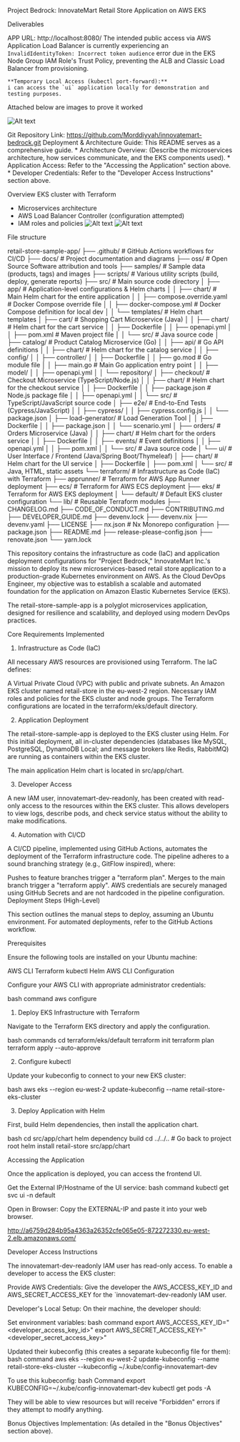Project Bedrock: InnovateMart Retail Store Application on AWS EKS

Deliverables

APP URL: http://localhost:8080/
The intended public access via AWS Application Load Balancer is currently experiencing an `InvalidIdentityToken: Incorrect token audience` error due in the EKS Node Group IAM Role's Trust Policy, preventing the ALB and Classic Load Balancer from provisioning.

    **Temporary Local Access (kubectl port-forward):**
    i can access the `ui` application locally for demonstration and testing purposes.
Attached below are images to prove it worked

![Alt text](https://github.com/Morddiyyah/innovatemart-bedrock/blob/bbf78c69ee64986546510fd57c559a47d4fa63ee/Screenshot%202025-10-24%20045341.png)


Git Repository Link: https://github.com/Morddiyyah/innovatemart-bedrock.git Deployment & Architecture Guide: This README serves as a comprehensive guide. * Architecture Overview: (Describe the microservices architecture, how services communicate, and the EKS components used). * Application Access: Refer to the "Accessing the Application" section above. * Developer Credentials: Refer to the "Developer Access Instructions" section above.

Overview
 EKS cluster with Terraform
- Microservices architecture
- AWS Load Balancer Controller (configuration attempted)
- IAM roles and policies
![Alt text](https://github.com/Morddiyyah/innovatemart-bedrock/blob/6516665191438f1d5e2197f5d27102cf44cf9687/Screenshot%202025-10-24%20050036.png)
![Alt text](https://github.com/Morddiyyah/innovatemart-bedrock/blob/6516665191438f1d5e2197f5d27102cf44cf9687/Screenshot%202025-10-24%20050112.png)

File structure

retail-store-sample-app/ ├── .github/ # GitHub Actions workflows for CI/CD ├── docs/ # Project documentation and diagrams ├── oss/ # Open Source Software attribution and tools ├── samples/ # Sample data (products, tags) and images ├── scripts/ # Various utility scripts (build, deploy, generate reports) ├── src/ # Main source code directory │ ├── app/ # Application-level configurations & Helm charts │ │ ├── chart/ # Main Helm chart for the entire application │ │ ├── compose.override.yaml # Docker Compose override file │ │ ├── docker-compose.yml # Docker Compose definition for local dev │ │ └── templates/ # Helm chart templates │ ├── cart/ # Shopping Cart Microservice (Java) │ │ ├── chart/ # Helm chart for the cart service │ │ ├── Dockerfile │ │ ├── openapi.yml │ │ ├── pom.xml # Maven project file │ │ └── src/ # Java source code │ ├── catalog/ # Product Catalog Microservice (Go) │ │ ├── api/ # Go API definitions │ │ ├── chart/ # Helm chart for the catalog service │ │ ├── config/ │ │ ├── controller/ │ │ ├── Dockerfile │ │ ├── go.mod # Go module file │ │ ├── main.go # Main Go application entry point │ │ ├── model/ │ │ ├── openapi.yml │ │ └── repository/ │ ├── checkout/ # Checkout Microservice (TypeScript/Node.js) │ │ ├── chart/ # Helm chart for the checkout service │ │ ├── Dockerfile │ │ ├── package.json # Node.js package file │ │ ├── openapi.yml │ │ └── src/ # TypeScript/JavaScript source code │ ├── e2e/ # End-to-End Tests (Cypress/JavaScript) │ │ ├── cypress/ │ │ ├── cypress.config.js │ │ └── package.json │ ├── load-generator/ # Load Generation Tool │ │ ├── Dockerfile │ │ ├── package.json │ │ └── scenario.yml │ ├── orders/ # Orders Microservice (Java) │ │ ├── chart/ # Helm chart for the orders service │ │ ├── Dockerfile │ │ ├── events/ # Event definitions │ │ ├── openapi.yml │ │ ├── pom.xml │ │ └── src/ # Java source code │ └── ui/ # User Interface / Frontend (Java/Spring Boot/Thymeleaf) │ ├── chart/ # Helm chart for the UI service │ ├── Dockerfile │ ├── pom.xml │ └── src/ # Java, HTML, static assets └── terraform/ # Infrastructure as Code (IaC) with Terraform ├── apprunner/ # Terraform for AWS App Runner deployment ├── ecs/ # Terraform for AWS ECS deployment ├── eks/ # Terraform for AWS EKS deployment │ └── default/ # Default EKS cluster configuration └── lib/ # Reusable Terraform modules ├── CHANGELOG.md ├── CODE_OF_CONDUCT.md ├── CONTRIBUTING.md ├── DEVELOPER_GUIDE.md ├── devenv.lock ├── devenv.nix ├── devenv.yaml ├── LICENSE ├── nx.json # Nx Monorepo configuration ├── package.json ├── README.md ├── release-please-config.json ├── renovate.json └── yarn.lock

This repository contains the infrastructure as code (IaC) and application deployment configurations for "Project Bedrock," InnovateMart Inc.'s mission to deploy its new microservices-based retail store application to a production-grade Kubernetes environment on AWS. As the Cloud DevOps Engineer, my objective was to establish a scalable and automated foundation for the application on Amazon Elastic Kubernetes Service (EKS).

The retail-store-sample-app is a polyglot microservices application, designed for resilience and scalability, and deployed using modern DevOps practices.

Core Requirements Implemented

1. Infrastructure as Code (IaC)

All necessary AWS resources are provisioned using Terraform. The IaC defines:

A Virtual Private Cloud (VPC) with public and private subnets.
An Amazon EKS cluster named retail-store in the eu-west-2 region.
Necessary IAM roles and policies for the EKS cluster and node groups.
The Terraform configurations are located in the terraform/eks/default directory.

2. Application Deployment

The retail-store-sample-app is deployed to the EKS cluster using Helm. For this initial deployment, all in-cluster dependencies (databases like MySQL, PostgreSQL, DynamoDB Local; and message brokers like Redis, RabbitMQ) are running as containers within the EKS cluster.

The main application Helm chart is located in src/app/chart.

3. Developer Access

A new IAM user, innovatemart-dev-readonly, has been created with read-only access to the resources within the EKS cluster. This allows developers to view logs, describe pods, and check service status without the ability to make modifications.

4. Automation with CI/CD

A CI/CD pipeline, implemented using GitHub Actions, automates the deployment of the Terraform infrastructure code. The pipeline adheres to a sound branching strategy (e.g., GitFlow inspired), where:

Pushes to feature branches trigger a "terraform plan".
Merges to the main branch trigger a "terraform apply". AWS credentials are securely managed using GitHub Secrets and are not hardcoded in the pipeline configuration.
Deployment Steps (High-Level)

This section outlines the manual steps to deploy, assuming an Ubuntu environment. For automated deployments, refer to the GitHub Actions workflow.

Prerequisites

Ensure the following tools are installed on your Ubuntu machine:

AWS CLI
Terraform
kubectl
Helm
AWS CLI Configuration

Configure your AWS CLI with appropriate administrator credentials:

bash command aws configure

1. Deploy EKS Infrastructure with Terraform

Navigate to the Terraform EKS directory and apply the configuration.

bash commands cd terraform/eks/default terraform init terraform plan terraform apply --auto-approve

2. Configure kubectl

Update your kubeconfig to connect to your new EKS cluster:

bash aws eks --region eu-west-2 update-kubeconfig --name retail-store-eks-cluster

3. Deploy Application with Helm

First, build Helm dependencies, then install the application chart.

bash cd src/app/chart helm dependency build cd ../../.. # Go back to project root helm install retail-store src/app/chart

Accessing the Application

Once the application is deployed, you can access the frontend UI.

Get the External IP/Hostname of the UI service: bash command kubectl get svc ui -n default

Open in Browser: Copy the EXTERNAL-IP and paste it into your web browser.

http://a6759d284b95a4363a26352cfe065e05-872272330.eu-west-2.elb.amazonaws.com/

Developer Access Instructions

The innovatemart-dev-readonly IAM user has read-only access. To enable a developer to access the EKS cluster:

Provide AWS Credentials: Give the developer the AWS_ACCESS_KEY_ID and AWS_SECRET_ACCESS_KEY for the `innovatemart-dev-readonly IAM user.

Developer's Local Setup: On their machine, the developer should:

Set environment variables: bash command export AWS_ACCESS_KEY_ID="<developer_access_key_id>" export AWS_SECRET_ACCESS_KEY="<developer_secret_access_key>"

Updated their kubeconfig (this creates a separate kubeconfig file for them): bash command aws eks --region eu-west-2 update-kubeconfig --name retail-store-eks-cluster --kubeconfig ~/.kube/config-innovatemart-dev

To use this kubeconfig: bash Command export KUBECONFIG=~/.kube/config-innovatemart-dev kubectl get pods -A

They will be able to view resources but will receive "Forbidden" errors if they attempt to modify anything.

Bonus Objectives Implementation: (As detailed in the "Bonus Objectives" section above).
